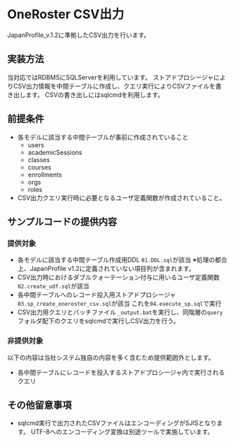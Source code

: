 # OneRoster CSV出力

JapanProfile_v.1.2に準拠したCSV出力を行います。

## 実装方法

当対応ではRDBMSにSQLServerを利用しています。
ストアドプロシージャによりCSV出力情報を中間テーブルに作成し、クエリ実行によりCSVファイルを書き出します。
CSVの書き出しにはsqlcmdを利用します。

## 前提条件

- 各モデルに該当する中間テーブルが事前に作成されていること
    - users
    - academicSessions
    - classes
    - courses
    - enrollments
    - orgs
    - roles
- CSV出力クエリ実行時に必要となるユーザ定義関数が作成されていること。

## サンプルコードの提供内容

### 提供対象

- 各モデルに該当する中間テーブル作成用DDL
`01.DDL.sql`が該当
※処理の都合上、JapanProfile v1.2に定義されていない項目列が含まれます。
- CSV出力時におけるダブルクォーテーション付与に用いるユーザ定義関数
`02.create_udf.sql`が該当
- 各中間テーブルへのレコード投入用ストアドプロシージャ
`03.sp_create_oneroster_csv.sql`が該当
これを`04.execute_sp.sql`で実行
- CSV出力用クエリとバッチファイル
`_output.bat`を実行し、同階層の`query`フォルダ配下のクエリをsqlcmdで実行しCSV出力を行う。

### 非提供対象

以下の内容は当社システム独自の内容を多く含むため提供範囲外とします。

- 各中間テーブルにレコードを投入するストアドプロシージャ内で実行されるクエリ

## その他留意事項

- sqlcmd実行で出力されたCSVファイルはエンコーディングがSJISとなります。
UTF-8へのエンコーディング変換は別途ツールで実施しています。
